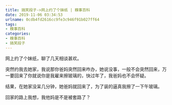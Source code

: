 ```yaml
---
title: 搞笑段子->网上约了个妹纸 | 糗事百科
date: 2019-11-06 03:34:53
urlname: 0cdb4fd2616cc9fe3c946f91b027ff64
tags: 
- 糗事百科
categories:
- 糗事百科
- 搞笑段子
---
```

网上约了个妹纸，聊了几天相谈甚欢。

突然约我去她家，我说那你爸妈突然回来咋办，她说没事，一般不会突然回来，万一要回来了你就说你是我雇来擦玻璃的，快过年了，我爸妈也不会怀疑。

结果，在她家没呆几分钟，她爸妈就回来了，为了装的逼真我擦了一下午玻璃。

回家的路上我想，我他妈是不是被套路了？



